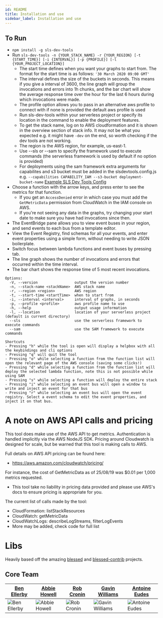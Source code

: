 ```yaml
---
id: README
title: Installation and use
sidebar_label: Installation and use
---
```


## To Run

- `npm install -g sls-dev-tools`
- Run `sls-dev-tools -n {YOUR_STACK_NAME} -r {YOUR_REGION} [-t {START_TIME}] [-i {INTERVAL}] [-p {PROFILE}] [-l {YOUR_PROJECT_LOCATION}]`
  - The start time defines when you want your graphs to start from. The format for the start time is as follows: `'30 March 2020 09:00 GMT'`
  - The interval defines the size of the buckets in seconds. This means if you give a interval of 3600, the line graph will group the invocations and errors into 1h chunks, and the bar chart will show the average response time over the hour for the last 6 hours during which invocations were made.
  - The profile option allows you to pass in an alternative aws profile to connect with if none is provided the default aws profile is used
  - Run sls-dev-tools within your serverless project or specify its location in the command to enable the deployment features.
  - To get the stack name, log on to AWS cloudformation and it is shown in the overview section of stack info. It may not be what you expected e.g. it might have `-dev` on the end, so worth checking if the dev tools are not working.
  - The region is the AWS region, for example, us-east-1.
  - Use --sls or --sam to specify the framework used to execute commands (the serverless framework is used by default if no option is provided)
  - For deployments using the sam framework extra arguments for capabilites and s3 bucket must be added in the slsdevtools.config.js e.g. `--capabilities CAPABILITY_IAM --s3-bucket deployment-bucket-name` [Example SLS Dev Tools Config](slsdevtools.config.js.dist)
- Choose a function with the arrow keys, and press enter to see the metrics for that function.
  - If you get an `AccessDenied` error in which case you must add the `GetMetricData` permission from CloudWatch in the IAM console on AWS.
  - If you're not seeing any data in the graphs, try changing your start date to make sure you have had invocations since then.
- The EventBridge pane allows you to view event buses in your region, and send events to each bus from a template editor.
- View the Event Registry, find schemas for all your events, and enter event properties using a simple form, without needing to write JSON boilerplate.  
- Switch focus between lambda functions and event buses by pressing tab.
- The line graph shows the number of invocations and errors that occurred within the time interval.
- The bar chart shows the response time of 5 most recent invocations.

```
Options:
  -V, --version                 output the version number
  -n, --stack-name <stackName>  AWS stack name
  -r, --region <region>         AWS region
  -t, --start-time <startTime>  when to start from
  -i, --interval <interval>     interval of graphs, in seconds
  -p, --profile <profile>       aws profile name to use
  -h, --help                    output usage information
  -l, --location                location of your serverless project (default is current directory)
  --sls                         use the serverless framework to execute commands
  --sam                         use the SAM framework to execute commands
```

```
Shortcuts
- Pressing "h" while the tool is open will display a helpbox with all the keybindings and cli options
- Pressing "q" will quit the tool
- Pressing "o" while selecting a function from the function list will open the relevant page of the AWS console (saving some clicks!)
- Pressing "d" while selecting a function from the function list will deploy the selected lambda function, note this is not possible while using SAM
- Pressing "s" while selecting a function will deploy the entire stack
- Pressing "i" while selecting an event bus will open a window to write and inject an event for that bus
- Pressing "r" while selecting an event bus will open the event registry. Select a event schema to edit the event properties, and inject it on that bus. 
```

# A note on AWS API calls and pricing	

This tool does make use of the AWS API to get metrics. Authentication is handled implicitly via the AWS NodeJS SDK. Pricing around Cloudwatch is designed for scale, but be warned that this tool is making calls to AWS.	

Full details on AWS API pricing can be found here:	
- https://aws.amazon.com/cloudwatch/pricing/	

For instance, the cost of GetMetricData as of 25/08/19 was $0.01 per 1,000 metrics requested.	
- This tool take no liability in pricing data provided and please use AWS's docs to ensure pricing is appropriate for you.	

The current list of calls made by the tool:	

- CloudFormation: listStackResources	
- CloudWatch: getMetricData	
- CloudWatchLogs: describeLogStreams, filterLogEvents	
- More may be added, check code for full list

# Libs

Heavily based off the amazing [blessed](https://github.com/chjj/blessed) and [blessed-contrib](https://github.com/yaronn/blessed-contrib) projects.

## Core Team

| [Ben Ellerby](https://github.com/BenEllerby) | [Abbie Howell](https://github.com/abbiehowell) | [Rob Cronin](https://github.com/robcronin) | [Gavin Williams](https://github.com/DotGav) | [Antoine Eudes](https://github.com/antoineeudes) |
|---|---|---|---|---|
| ![Ben Ellerby](https://avatars2.githubusercontent.com/u/11080984?s=150) | ![Abbie Howell](https://avatars3.githubusercontent.com/u/41898453?s=150) | ![Rob Cronin](https://avatars3.githubusercontent.com/u/32868346?s=150) | ![Gavin Williams](https://github.com/DotGav.png?size=150) | ![Antoine Eudes](https://avatars3.githubusercontent.com/u/13795384?s=150) |
